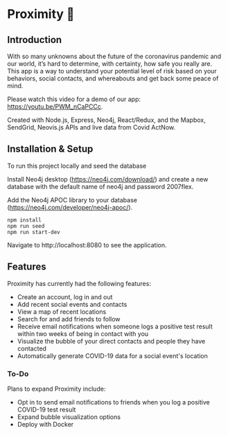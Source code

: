 # Proximity 📍

## Introduction
With so many unknowns about the future of the coronavirus pandemic and our world, it’s hard to determine, with certainty, how safe you really are. This app is a way to understand your potential level of risk based on your behaviors, social contacts, and whereabouts and get back some peace of mind.

Please watch this video for a demo of our app: https://youtu.be/PWM_nCaPCCc.

Created with Node.js, Express, Neo4j, React/Redux, and the Mapbox, SendGrid, Neovis.js APIs and live data from Covid ActNow.

## Installation & Setup
To run this project locally and seed the database

Install Neo4j desktop (https://neo4j.com/download/) and create a new database with the default name of neo4j and password 2007flex.

Add the Neo4j APOC library to your database (https://neo4j.com/developer/neo4j-apoc/).

```
npm install
npm run seed
npm run start-dev
```
Navigate to http://localhost:8080 to see the application.

## Features
Proximity has currently had the following features:
- Create an account, log in and out
- Add recent social events and contacts
- View a map of recent locations
- Search for and add friends to follow
- Receive email notifications when someone logs a positive test result within two weeks of being in contact with you
- Visualize the bubble of your direct contacts and people they have contacted
- Automatically generate COVID-19 data for a social event's location

### To-Do
Plans to expand Proximity include:
- Opt in to send email notifications to friends when you log a positive COVID-19 test result
- Expand bubble visualization options
- Deploy with Docker

